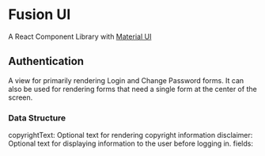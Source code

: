 # Fusion UI
A React Component Library with [Material UI](https://github.com/mui-org/material-ui)

## Authentication
A view for primarily rendering Login and Change Password forms. It can also be used for rendering forms that need a single form at the center of the screen.

### Data Structure
copyrightText: Optional text for rendering copyright information
disclaimer: Optional text for displaying information to the user before logging in.
fields: